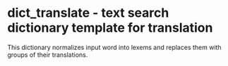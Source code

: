 # dict_translate - text search dictionary template for translation

This dictionary normalizes input word into lexems and replaces them with groups
of their translations.
